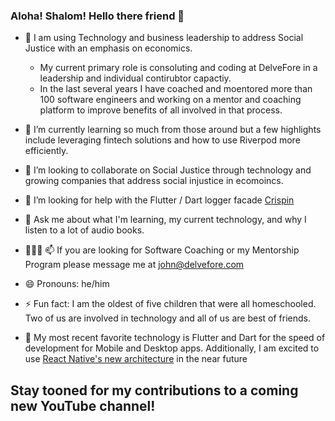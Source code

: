 ### Aloha! Shalom! Hello there friend 👋


- 🔭 I am using Technology and business leadership to address Social Justice with an emphasis on economics. 
  - My current primary role is consoluting and coding at DelveFore in a leadership and individual contirubtor capactiy. 
  - In the last several years I have coached and moentored more than 100 software engineers and working on a mentor and coaching platform to improve benefits of all involved in that process.

- 🌱 I’m currently learning so much from those around but a few highlights include leveraging fintech solutions and how to use Riverpod more efficiently.

- 👯 I’m looking to collaborate on Social Justice through technology and growing companies that address social injustice in ecomoincs.

- 🤔 I’m looking for help with the Flutter / Dart logger facade [Crispin](https://docs.page/delvefore/crispin)

- 💬 Ask me about what I'm learning, my current technology, and why I listen to a lot of audio books.

- 🧑‍🤝‍🧑 📫 If you are looking for Software Coaching or my Mentorship Program please message me at john@delvefore.com

- 😄 Pronouns: he/him

- ⚡ Fun fact: I am the oldest of five children that were all homeschooled. Two of us are involved in technology and all of us are best of friends.

- 🤖 My most recent favorite technology is Flutter and Dart for the speed of development for Mobile and Desktop apps. Additionally, I am excited to use [React Native's new architecture](https://reactnative.dev/docs/the-new-architecture/why) in the near future


## Stay tooned for my contributions to a coming new YouTube channel!
